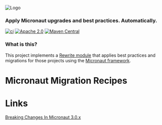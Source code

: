 ![Logo](https://github.com/openrewrite/rewrite/raw/main/doc/logo-oss.png)
### Apply Micronaut upgrades and best practices. Automatically.

[![ci](https://github.com/openrewrite/rewrite-micronaut/actions/workflows/ci.yml/badge.svg)](https://github.com/openrewrite/rewrite-micronaut/actions/workflows/ci.yml)
[![Apache 2.0](https://img.shields.io/github/license/openrewrite/rewrite-micronaut.svg)](https://www.apache.org/licenses/LICENSE-2.0)
[![Maven Central](https://img.shields.io/maven-central/v/org.openrewrite.recipe/rewrite-micronaut.svg)](https://mvnrepository.com/artifact/org.openrewrite.recipe/rewrite-micronaut)

### What is this?

This project implements a [Rewrite module](https://github.com/openrewrite/rewrite) that applies best practices and migrations for those projects using the [Micronaut framework](https://micronaut.io/).

# Micronaut Migration Recipes

# Links


[Breaking Changes In Micronaut 3.0.x](https://github.com/micronaut-projects/micronaut-core/blob/3.0.x/src/main/docs/guide/appendix/breaks.adoc#core-changes)

